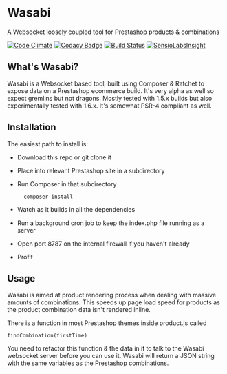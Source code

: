 # Wasabi
A Websocket loosely coupled tool for Prestashop products &amp; combinations

[![Code Climate](https://codeclimate.com/github/absalomedia/wasabi/badges/gpa.svg)](https://codeclimate.com/github/absalomedia/wasabi) [![Codacy Badge](https://api.codacy.com/project/badge/b742fbd760e143b09b8bc1d3450bffc0)](https://www.codacy.com/app/media/wasabi) [![Build Status](https://travis-ci.org/absalomedia/wasabi.svg?branch=master)](https://travis-ci.org/absalomedia/wasabi) [![SensioLabsInsight](https://insight.sensiolabs.com/projects/fac9d36c-ad9e-4fe0-b48f-7767aebcae48/mini.png)](https://insight.sensiolabs.com/projects/fac9d36c-ad9e-4fe0-b48f-7767aebcae48)

## What's Wasabi?

Wasabi is a Websocket based tool, built using Composer &amp; Ratchet to expose data on a Prestashop ecommerce build. It's very alpha as well so expect gremlins but not dragons. Mostly tested with 1.5.x builds but also experimentally tested with 1.6.x. It's somewhat PSR-4 compliant as well.

## Installation

The easiest path to install is:

- Download this repo or git clone it
- Place into relevant Prestashop site in a subdirectory
- Run Composer in that subdirectory

        composer install

- Watch as it builds in all the dependencies
- Run a background cron job to keep the index.php file running as a server
- Open port 8787 on the internal firewall if you haven't already
- Profit


## Usage

Wasabi is aimed at product rendering process when dealing with massive amounts of combinations. This speeds up page load speed for products as the product combination data isn't rendered inline.

There is a function in most Prestashop themes inside product.js called

    findCombination(firstTime)

You need to refactor this function & the data in it to talk to the Wasabi websocket server before you can use it. Wasabi will return a JSON string with the same variables as the Prestashop combinations.
